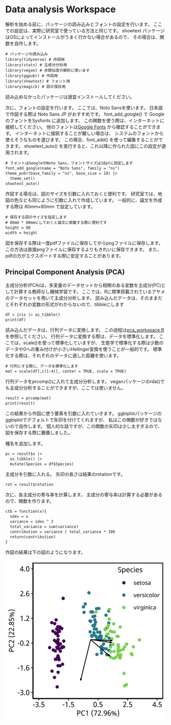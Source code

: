 # Data analysis Workspace

解析を始める前に、パッケージの読み込みとフォントの設定を行います。
ここでの設定は、実際に研究室で使っている方法と同じです。
showtext パッケージはOSによってインストールがうまく行かない場合があるので、
その場合は、関数を自作します。

```
# パッケージの読み込み
library(tidyverse) # 作図用
library(stats) # 主成分分析用
library(vegan) # 非類似度の解析に使います
library(ggpubr) # 作図用
library(showtext) # フォント用
library(magick) # 図の保存用
```

読み込めなかったパッケージは適宜インストールしてください。

次に、フォントの設定を行います。
ここでは、Noto Sansを使います。
日本語で作図する際は Noto Sans JP がおすすめです。
font_add_google() で Google のフォントをSysfonts に追加します。
この関数を使う際は、インターネットに接続してください。
他のフォントは[Google Fonts](https://fonts.google.com/)
から確認することができます。
インターネットに接続することが難しい場合は、
システムのフォントから使えそうなものを選びます。
この場合、font_add() を使って編集することができます。
showtext_auto() を実行すると、これ以降に作られた図にこの設定が適用されます。

```
# フォントはGoogleのNoto Sans、フォントサイズは10ptに設定します
font_add_google(name = "Noto Sans", family = "ns")
theme_pubr(base_family = "ns", base_size = 10) |> 
  theme_set()
showtext_auto()
```

作図する場合は、図のサイズを引数に入れておくと便利です。
研究室では、地図の色なども同じように引数に入れて作成しています。
一般的に、論文を作成する際は 80mm×80mm で設定しています。

```
# 保存する図のサイズを指定します
# 80mm * 80mmにしておくと論文に掲載する際に便利です
height = 80
width = height
```

図を保存する際は一度pdfファイルに保存してからpngファイルに保存します。
この方法は直接pngファイルに保存するよりもきれいに保存できます。
また、pdfの方がエクスポートする際に安定することがあります。

## Principal Component Analysis (PCA)

主成分分析(PCA)は、多変量のデータセットから相関のある変数を主成分(PC)として計算する教師なし機械学習です。
ここでは、Rに標準搭載されているアヤメのデータセットを用いて主成分分析します。
読み込んだデータは、そのままだとそれぞれの変数の形式がわからないので、tibbleにします

```
df = iris |> as_tibble()
print(df)
```

読み込んだデータは、行列データに変換します。
この過程は[pca_workspace.R](https://github.com/Tomo-Aot/github_practice/blob/main/Data_analysis/pca_workspace.R)
を参照してください。
行列データに変換する際は、データを標準化します。
ここでは、scale()を使って標準化していますが、
生態学で標準化する際は少数のデータや0への重み付けが小さいHellinger変換を使うことが一般的です。
標準化する際は、それぞれのデータに適した距離を使います。

```
# 行列にする際に、データを標準化します
mat = scale(df[,c(1:4)], center = TRUE, scale = TRUE)
```

行列データをprcomp()に入れて主成分分析します。
veganパッケージのrda()でも主成分分析することができますが、ここでは使いません。

```
result = prcomp(mat)
print(result)
```

この結果から作図に使う要素を引数に入れていきます。
ggbiplotパッケージのggbiplotでデフォルトで矢印を付けてくれますが、
私はこの関数が好きではないので自作します。
個人的な話ですが、この関数の矢印は少し太すぎるので、図を保存する際に難儀しました。

種名を追加します。

```
pc = result$x |> 
  as_tibble() |> 
  mutate(Species = df$Species)
```

主成分を引数に入れる。
矢印の長さは結果のrotationです。

```
rot = result$rotation
```

次に、各主成分の寄与率を計算します。
主成分の寄与率は計算する必要があるので、関数を作ります。

```
ctb = function(x){
  sdev = x
  variance = sdev ^ 2
  total_variance = sum(variance)
  contribution = variance / total_variance * 100
  return(contribution)
}
```

作図の結果は下の図のようになります。

![Fig. 1. Iris の主成分分析のバイプロット](./image/iris_pca_final.png)
